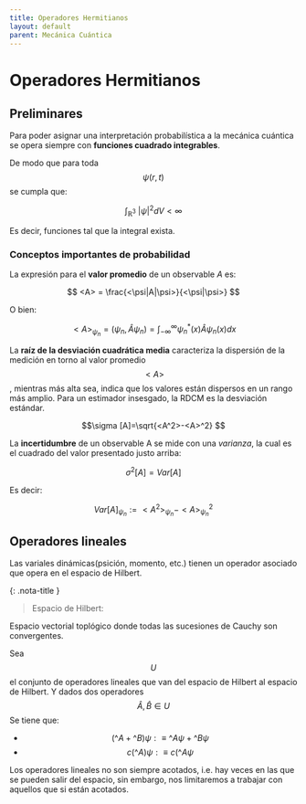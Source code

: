 ```yaml
---
title: Operadores Hermitianos
layout: default
parent: Mecánica Cuántica
---
```

# Operadores Hermitianos

## Preliminares

Para poder asignar una interpretación probabilística a la mecánica cuántica se opera siempre con **funciones cuadrado integrables**.

De modo que para toda $$\psi (r,t)$$ se cumpla que:

$$\int_{\mathbb {R} ^{3}}~|\psi |^{2}dV < \infty$$

Es decir, funciones tal que la integral exista.

### Conceptos importantes de probabilidad


La expresión para el **valor promedio** de un observable _A_ es:

$$ <A> = \frac{<\psi|A|\psi>}{<\psi|\psi>} $$
                  
O bien:
                                            
$$ <A>_{\psi_n} = (\psi_n, \hat{A} \psi_n)=\int_{-\infty}^{\infty}\psi_n^*(x)\hat{A} \psi_n (x)dx $$

La **raíz de la desviación cuadrática media** caracteriza la dispersión de la medición en torno al valor promedio $$<A>$$, mientras más alta sea, indica que los valores están dispersos en un rango más amplio. Para un estimador insesgado, la RDCM es la desviación estándar. 

$$\sigma [A]=\sqrt{<A^2>-<A>^2} $$

La **incertidumbre** de un observable A se mide con una *varianza*, la cual es el cuadrado del valor presentado justo arriba:

  $$\sigma^2 [A] = Var[A]$$
  
Es decir:
  
  $$Var[A]_{\psi_n}:= <A^2>_{\psi_n} - <A>_{\psi_n}^2$$

## Operadores lineales

Las variales dinámicas(psición, momento, etc.) tienen un operador asociado que opera en el espacio de Hilbert.

{: .nota-title }
> Espacio de Hilbert:
>
>
Espacio vectorial toplógico donde todas las sucesiones de Cauchy son convergentes.

Sea $$U$$ el conjunto de operadores lineales que van del espacio de Hilbert al espacio de Hilbert. Y dados dos operadores $$\hat{A}, \hat{B} \in U$$
Se tiene que:

- $$(\^{A} + \^{B})\psi : \equiv \^{A} \psi + \^{B} \psi $$
- $$c(\^{A})\psi : \equiv c(\^{A}\psi$$

Los operadores lineales no son siempre acotados, i.e. hay veces en las que se pueden salir del espacio, sin embargo, nos limitaremos a trabajar con aquellos que si están acotados.


